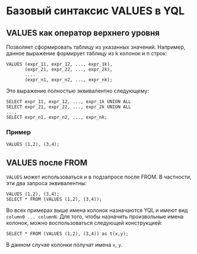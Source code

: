 # Базовый синтаксис VALUES в YQL

## VALUES как оператор верхнего уровня

Позволяет сформировать таблицу из указанных значений. Например, данное выражение формирует таблицу из k колонок и n строк:

```yql
VALUES (expr_11, expr_12, ..., expr_1k),
       (expr_21, expr_22, ..., expr_2k),
       ....
       (expr_n1, expr_n2, ..., expr_nk);

```

Это выражение полностью эквивалентно следующему:

```yql
SELECT expr_11, expr_12, ..., expr_1k UNION ALL
SELECT expr_21, expr_22, ..., expr_2k UNION ALL
....
SELECT expr_n1, expr_n2, ..., expr_nk;
```

### Пример

```yql
VALUES (1,2), (3,4);
```

## VALUES после FROM

`VALUES` может использоваться и в подзапросе после FROM. В частности, эти два запроса эквивалентны:

```yql
VALUES (1,2), (3,4);
SELECT * FROM (VALUES (1,2), (3,4));
```

Во всех примерах выше имена колонок назначаются YQL и имеют вид `column0 ... columnN`. Для того, чтобы назначить произвольные имена колонок, можно воспользоваться следующей конструкцией:

```yql
SELECT * FROM (VALUES (1,2), (3,4)) as t(x,y);
```

В данном случае колонки получат имена `x`, `y`.
